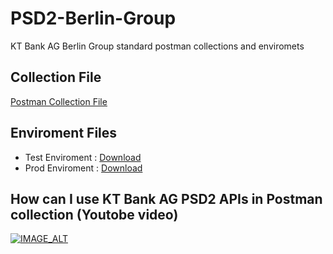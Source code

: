 # PSD2-Berlin-Group
KT Bank AG Berlin Group standard postman collections and enviromets


Collection File
---------------------

<a id="raw-url" href="https://github.com/kkaradag2/PSD2-Berlin-Group/blob/main/Berlin%20Group%20Standart.postman_collection.json">Postman Collection File</a>


Enviroment Files
-------------------------
- Test Enviroment : <a id="raw-url" href="https://github.com/kkaradag2/PSD2-Berlin-Group/blob/main/KT_BankAg_Test.postman_environment.json">Download</a>
- Prod Enviroment : <a id="raw-url" href="https://github.com/kkaradag2/PSD2-Berlin-Group/blob/main/KT_Bank_Prod.postman_environment.json">Download</a> 

How can I use KT Bank AG PSD2 APIs in Postman collection (Youtobe video)
-----------------

[![IMAGE_ALT](https://img.youtube.com/vi/UmX4kyB2wfg/0.jpg)]([https://www.youtube.com/watch?v=UmX4kyB2wfg](https://www.youtube.com/watch?v=j2oTEc8MckI))

